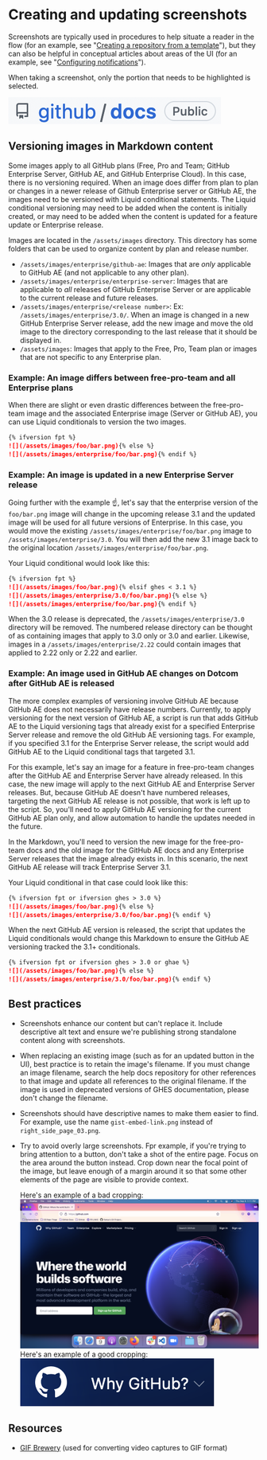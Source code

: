 # Creating and updating screenshots

Screenshots are typically used in procedures to help situate a reader in the flow (for an example, see "[Creating a repository from a template](https://docs.github.com/en/github/creating-cloning-and-archiving-repositories/creating-a-repository-from-a-template)"), but they can also be helpful in conceptual articles about areas of the UI (for an example, see "[Configuring notifications](https://docs.github.com/en/github/managing-subscriptions-and-notifications-on-github/configuring-notifications#about-participating-and-watching-notifications)").

When taking a screenshot, only the portion that needs to be highlighted is selected.

![screenshot example](../assets/images/screenshot-example.png)

## Versioning images in Markdown content

Some images apply to all GitHub plans (Free, Pro and Team; GitHub Enterprise Server, GitHub AE, and GitHub Enterprise Cloud). In this case, there is no versioning required. When an image does differ from plan to plan or changes in a newer release of Github Enterprise server or GitHub AE, the images need to be versioned with Liquid conditional statements. The Liquid conditional versioning may need to be added when the content is initially created, or may need to be added when the content is updated for a feature update or Enterprise release.

Images are located in the `/assets/images` directory. This directory has some folders that can be used to organize content by plan and release number.

- `/assets/images/enterprise/github-ae`: Images that are _only_ applicable to GitHub AE (and not applicable to any other plan).
- `/assets/images/enterprise/enterprise-server`: Images that are applicable to _all_ releases of GitHub Enterprise Server or are applicable to the current release and future releases.
- `/assets/images/enterprise/<release number>`: Ex: `/assets/images/enterprise/3.0/`. When an image is changed in a new GitHub Enterprise Server release, add the new image and move the old image to the directory corresponding to the last release that it should be displayed in.
- `/assets/images`: Images that apply to the Free, Pro, Team plan or images that are not specific to any Enterprise plan.

### Example: An image differs between free-pro-team and all Enterprise plans

When there are slight or even drastic differences between the free-pro-team image and the associated Enterprise image (Server or GitHub AE), you can use Liquid conditionals to version the two images.

```markdown
{% ifversion fpt %}
![](/assets/images/foo/bar.png){% else %}
![](/assets/images/enterprise/foo/bar.png){% endif %}
```

### Example: An image is updated in a new Enterprise Server release

Going further with the example ☝️, let's say that the enterprise version of the `foo/bar.png` image will change in the upcoming release 3.1 and the updated image will be used for all future versions of Enterprise. In this case, you would move the existing `/assets/images/enterprise/foo/bar.png` image to `/assets/images/enterprise/3.0`. You will then add the new 3.1 image back to the original location `/assets/images/enterprise/foo/bar.png`.

Your Liquid conditional would look like this:

```markdown
{% ifversion fpt %}
![](/assets/images/foo/bar.png){% elsif ghes < 3.1 %}
![](/assets/images/enterprise/3.0/foo/bar.png){% else %}
![](/assets/images/enterprise/foo/bar.png){% endif %}
```

When the 3.0 release is deprecated, the `/assets/images/enterprise/3.0` directory will be removed. The numbered release directory can be thought of as containing images that apply to 3.0 only or 3.0 and earlier. Likewise, images in a `/assets/images/enterprise/2.22` could contain images that applied to 2.22 only or 2.22 and earlier.

### Example: An image used in GitHub AE changes on Dotcom after GitHub AE is released

The more complex examples of versioning involve GitHub AE because GitHub AE does not necessarily have release numbers. Currently, to apply versioning for the next version of GitHub AE, a script is run that adds GitHub AE to the Liquid versioning tags that already exist for a specified Enterprise Server release and remove the old GitHub AE versioning tags. For example, if you specified 3.1 for the Enterprise Server release, the script would add GitHub AE to the Liquid conditional tags that targeted 3.1.

For this example, let's say an image for a feature in free-pro-team changes after the GitHub AE and Enterprise Server have already released. In this case, the new image will apply to the next GitHub AE and Enterprise Server releases. But, because GitHub AE doesn't have numbered releases, targeting the next GitHub AE release is not possible, that work is left up to the script. So, you'll need to apply GitHub AE versioning for the current GitHub AE plan only, and allow automation to handle the updates needed in the future.

In the Markdown, you'll need to version the new image for the free-pro-team docs and the old image for the GitHub AE docs and any Enterprise Server releases that the image already exists in. In this scenario, the next GitHub AE release will track Enterprise Server 3.1.

Your Liquid conditional in that case could look like this:

```markdown
{% ifversion fpt or ifversion ghes > 3.0 %}
![](/assets/images/foo/bar.png){% else %}
![](/assets/images/enterprise/3.0/foo/bar.png){% endif %}
```

When the next GitHub AE version is released, the script that updates the Liquid conditionals would change this Markdown to ensure the GitHub AE versioning tracked the 3.1+ conditionals.

```markdown
{% ifversion fpt or ifversion ghes > 3.0 or ghae %}
![](/assets/images/foo/bar.png){% else %}
![](/assets/images/enterprise/3.0/foo/bar.png){% endif %}
```

## Best practices

- Screenshots enhance our content but can't replace it. Include descriptive alt text and ensure we're publishing strong standalone content along with screenshots.
- When replacing an existing image (such as for an updated button in the UI), best practice is to retain the image's filename. If you must change an image filename, search the help docs repository for other references to that image and update all references to the original filename. If the image is used in deprecated versions of GHES documentation, please don't change the filename.
- Screenshots should have descriptive names to make them easier to find. For example, use the name `gist-embed-link.png` instead of `right_side_page_03.png`.
- Try to avoid overly large screenshots. Fpr example, if you're trying to bring attention to a button, don't take a shot of the entire page. Focus on the area around the button instead. Crop down near the focal point of the image, but leave enough of a margin around it so that some other elements of the page are visible to provide context.

  Here's an example of a bad cropping:
  ![bad cropping example](../assets/images/bad-screenshot-example.png)
  Here's an example of a good cropping:
  ![good cropping example](../assets/images/good-screenshot-example.png)

## Resources

- [GIF Brewery](http://www.helloresolven.com/portfolio/gifbrewery/) (used for converting video captures to GIF format)
